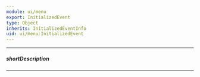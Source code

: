 ```yaml
---
module: ui/menu
export: InitializedEvent
type: Object
inherits: InitializedEventInfo
uid: ui/menu:InitializedEvent
---
```

---
##### shortDescription
<!-- Description goes here -->

---
<!-- Description goes here -->